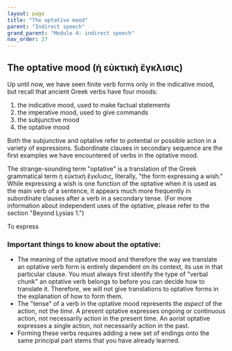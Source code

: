 ```yaml
---
layout: page
title: "The optative mood"
parent: "Indirect speech"
grand_parent: "Module 4: indirect speech"
nav_order: 27
---
```


## The optative mood (ἡ εὐκτικὴ ἔγκλισις)

Up until now, we have seen finite verb forms only in the indicative mood, but recall that ancient Greek verbs have four moods: 

1. the indicative mood, used to make factual statements
2. the imperative mood, used to give commands
3. the subjunctive mood
4. the optative mood

Both the subjunctive and optative refer to potential or possible action in a variety of expressions. Subordinate clauses in secondary sequence are the first examples we have encountered of verbs in the optative mood.

The strange-sounding term "optative" is a translation of the Greek grammatical term ἡ εὐκτικὴ ἔγκλισις, literally, "the form expressing a wish." While expressing a wish is one function of the optative when it is used as the main verb of a sentence, it appears much more frequently in subordinate clauses after a verb in a secondary tense. (For more information about independent uses of the optative, please refer to the section "Beyond Lysias 1.") 

To express 





### Important things to know about the optative:

- The meaning of the optative mood and therefore the way we translate an optative verb form is entirely dependent on its context, its use in that particular clause. You must always first identify the type of "verbal chunk" an optative verb belongs to before you can decide how to translate it. Therefore, we will not give translations to optative forms in the explanation of how to form them.
- The "tense" of a verb in the optative mood represents the *aspect* of the action, not the *time*. A present optative expresses ongoing or continuous action, not necessarily action in the present time. An aorist optative expresses a single action, not necessarily action in the past.
- Forming these verbs requires adding a new set of endings onto the same principal part stems that you have already learned.
